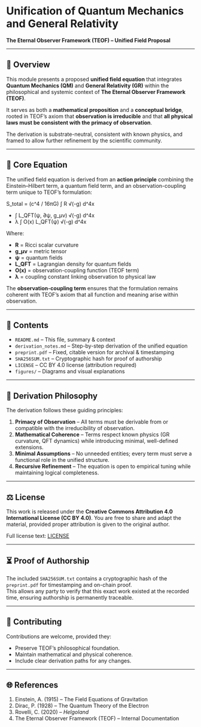 # Unification of Quantum Mechanics and General Relativity  
**The Eternal Observer Framework (TEOF) – Unified Field Proposal**  

---

## 📜 Overview  

This module presents a proposed **unified field equation** that integrates **Quantum Mechanics (QM)** and **General Relativity (GR)** within the philosophical and systemic context of **The Eternal Observer Framework (TEOF)**.  

It serves as both a **mathematical proposition** and a **conceptual bridge**, rooted in TEOF’s axiom that **observation is irreducible** and that **all physical laws must be consistent with the primacy of observation**.  

The derivation is substrate-neutral, consistent with known physics, and framed to allow further refinement by the scientific community.  

---

## 🧩 Core Equation  

The unified field equation is derived from an **action principle** combining the Einstein–Hilbert term, a quantum field term, and an observation-coupling term unique to TEOF’s formulation:  

S_total = (c^4 / 16πG) ∫ R √(-g) d^4x
+ ∫ L_QFT(ψ, ∂ψ, g_μν) √(-g) d^4x
+ λ ∫ O(x) L_QFT(ψ) √(-g) d^4x

Where:  
- **R** = Ricci scalar curvature  
- **g_μν** = metric tensor  
- **ψ** = quantum fields  
- **L_QFT** = Lagrangian density for quantum fields  
- **O(x)** = observation-coupling function (TEOF term)  
- **λ** = coupling constant linking observation to physical law  

The **observation-coupling term** ensures that the formulation remains coherent with TEOF’s axiom that all function and meaning arise within observation.  

---

## 📂 Contents  

- `README.md` – This file, summary & context  
- `derivation_notes.md` – Step-by-step derivation of the unified equation  
- `preprint.pdf` – Fixed, citable version for archival & timestamping  
- `SHA256SUM.txt` – Cryptographic hash for proof of authorship  
- `LICENSE` – CC BY 4.0 license (attribution required)  
- `figures/` – Diagrams and visual explanations  

---

## 🧠 Derivation Philosophy  

The derivation follows these guiding principles:  

1. **Primacy of Observation** – All terms must be derivable from or compatible with the irreducibility of observation.  
2. **Mathematical Coherence** – Terms respect known physics (GR curvature, QFT dynamics) while introducing minimal, well-defined extensions.  
3. **Minimal Assumptions** – No unneeded entities; every term must serve a functional role in the unified structure.  
4. **Recursive Refinement** – The equation is open to empirical tuning while maintaining logical completeness.  

---

## ⚖️ License  

This work is released under the **Creative Commons Attribution 4.0 International License (CC BY 4.0)**. You are free to share and adapt the material, provided proper attribution is given to the original author.  

Full license text: [LICENSE](LICENSE)  

---

## ⏳ Proof of Authorship  

The included `SHA256SUM.txt` contains a cryptographic hash of the `preprint.pdf` for timestamping and on-chain proof.  
This allows any party to verify that this exact work existed at the recorded time, ensuring authorship is permanently traceable.  

---

## 📢 Contributing  

Contributions are welcome, provided they:  
- Preserve TEOF’s philosophical foundation.  
- Maintain mathematical and physical coherence.  
- Include clear derivation paths for any changes.  

---

## 🌐 References  

1. Einstein, A. (1915) – The Field Equations of Gravitation  
2. Dirac, P. (1928) – The Quantum Theory of the Electron  
3. Rovelli, C. (2020) – *Helgoland*  
4. The Eternal Observer Framework (TEOF) – Internal Documentation  
